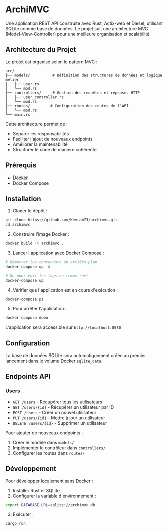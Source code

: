 # ArchiMVC

Une application REST API construite avec Rust, Actix-web et Diesel, utilisant SQLite comme base de données. Le projet suit une architecture MVC (Model-View-Controller) pour une meilleure organisation et scalabilité.

## Architecture du Projet

Le projet est organisé selon le pattern MVC :

```
src/
├── models/          # Définition des structures de données et logique métier
│   ├── user.rs
│   └── mod.rs
├── controllers/     # Gestion des requêtes et réponses HTTP
│   ├── user_controller.rs
│   └── mod.rs
├── routes/         # Configuration des routes de l'API
│   └── mod.rs
└── main.rs
```

Cette architecture permet de :
- Séparer les responsabilités
- Faciliter l'ajout de nouveaux endpoints
- Améliorer la maintenabilité
- Structurer le code de manière cohérente

## Prérequis

- Docker
- Docker Compose

## Installation

1. Cloner le dépôt :
```bash
git clone https://github.com/Kevram73/archimvc.git
cd archimvc
```

2. Construire l'image Docker :
```bash
docker build -t archimvc .
```

3. Lancer l'application avec Docker Compose :
```bash
# Démarrer les conteneurs en arrière-plan
docker-compose up -d

# Ou pour voir les logs en temps réel
docker-compose up
```

4. Vérifier que l'application est en cours d'exécution :
```bash
docker-compose ps
```

5. Pour arrêter l'application :
```bash
docker-compose down
```

L'application sera accessible sur `http://localhost:8080`

## Configuration

La base de données SQLite sera automatiquement créée au premier lancement dans le volume Docker `sqlite_data`.

## Endpoints API

### Users
- `GET /users` - Récupérer tous les utilisateurs
- `GET /users/{id}` - Récupérer un utilisateur par ID
- `POST /users` - Créer un nouvel utilisateur
- `PUT /users/{id}` - Mettre à jour un utilisateur
- `DELETE /users/{id}` - Supprimer un utilisateur

Pour ajouter de nouveaux endpoints :
1. Créer le modèle dans `models/`
2. Implémenter le contrôleur dans `controllers/`
3. Configurer les routes dans `routes/`

## Développement

Pour développer localement sans Docker :

1. Installer Rust et SQLite
2. Configurer la variable d'environnement :
```bash
export DATABASE_URL=sqlite://archimvc.db
```
3. Exécuter :
```bash
cargo run
```
